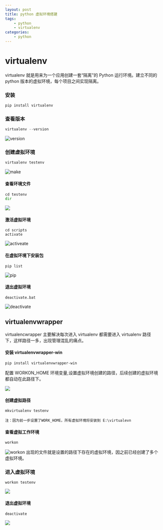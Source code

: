 ```yaml
---
layout: post
title: python 虚拟环境搭建
tags: 
    - python
    - virtualenv
categories: 
    - python
---
```


# virtualenv

virtualenv 就是用来为一个应用创建一套“隔离”的 Python 运行环境。建立不同的 python 版本的虚拟环境，每个项目之间实现隔离。

### 安装

```python
pip install virtualenv
```

### 查看版本

```python
virtualenv --version
```

![version](virtualenv//version.jpg)

### 创建虚拟环境

```python
virtualenv testenv
```

![make](virtualenv//makeenv.jpg)

#### 查看环境文件

```python
cd testenv
dir
```

![](virtualenv/cddir.png)

#### 激活虚拟环境

```
cd scripts
activate
```

![activeate](virtualenv/activate.png)

#### 在虚拟环境下安装包

```
pip list
```

![pip](virtualenv/pip.png)

#### 退出虚拟环境

```
deactivate.bat
```

![deactivate](virtualenv/deactivate.png)

## virtualenvwrapper

virtualencwrapper 主要解决每次进入 virtualenv 都需要进入 virtualenv 路径下，这样路径一多，出现管理混乱的痛点。

#### 安装 virtualenvwrapper-win

```
pip install virtualenvwrapper-win
```

配置 WORKON_HOME 环境变量,设置虚拟环境创建的路径，后续创建的虚拟环境都自动在此路径下。

![](virtualenv/wrapper-win.png)

#### 创建虚拟路径

```python
mkvirtualenv testenv
```

```
注：因为前一步设置了WORK_HOME，所有虚拟环境将安装到 E:\virtualevn
```

#### 查看虚拟工作环境

```
workon
```

![workon](virtualenv/workon.png)
出现的文件就是设置的路径下存在的虚拟环境，因之前已经创建了多个虚拟环境。

### 进入虚拟环境

```
workon testenv
```

![](virtualenv/workon_env.png)

#### 退出虚拟环境

```
deactivate
```

![](virtualenv/wrapper_deactivate.png)
